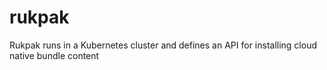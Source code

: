 # rukpak

Rukpak runs in a Kubernetes cluster and defines an API for installing cloud native bundle content 
